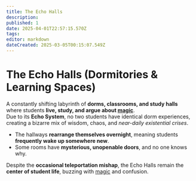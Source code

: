 ```yaml
---
title: The Echo Halls
description: 
published: 1
date: 2025-04-01T22:57:15.570Z
tags: 
editor: markdown
dateCreated: 2025-03-05T00:15:07.549Z
---
```


# The Echo Halls (Dormitories & Learning Spaces)
A constantly shifting labyrinth of **dorms, classrooms, and study halls** where students **live, study, and argue about [magic](/structure/mechanic/magic.md)**.  
Due to its **Echo System**, no two students have identical dorm experiences, creating a bizarre mix of wisdom, chaos, and *near-daily existential crises*.  

- The hallways **rearrange themselves overnight**, meaning students **frequently wake up somewhere new**.  
- Some rooms have **mysterious, unopenable doors**, and no one knows why.  

Despite the **occasional teleportation mishap**, the Echo Halls remain the **center of student life**, buzzing with [magic](/structure/mechanic/magic.md) and confusion.

